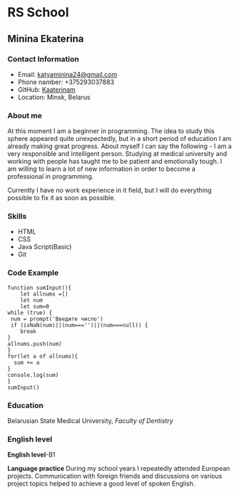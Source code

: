 # RS School
## Minina Ekaterina
### Contact Information
* Email: katyaminina24@gmail.com
* Phone namber: +375293037883
* GitHub: [Kaaterinam](https://github.com/Kaaterinam)
* Location: Minsk, Belarus


### About me
At this moment I am a beginner in programming.  The idea to study this sphere appeared quite unexpectedly, but in a short period of education I am already making great progress. 
About myself I can say the following - I am a very responsible and intelligent person. Studying at medical university and working with people has taught me to be patient and emotionally tough. I am willing to learn a lot of new information in order to become a professional in programming. 

Currently I have no work experience in it field, but I will do everything possible to fix it as soon as possible.


### Skills
* HTML
* CSS
* Java Script(Basic)
* Git

### Code Example
```
function sumInput(){
    let allnums =[]
    let num
    let sum=0
while (true) {
 num = prompt('Введите число')
 if (isNaN(num)||(num==='')||(num===null)) {
    break
}
allnums.push(num)
}
for(let a of allnums){
  sum += a
}
console.log(sum)
}
sumInput()
```

### Education
Belarusian State Medical University, *Faculty of Dentistry*


### English level
**English level**-B1


**Language practice** During my school years I repeatedly attended European projects. Communication with foreign friends and discussions on various project topics helped to achieve a good level of spoken English.
  
